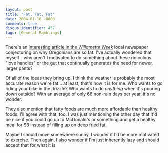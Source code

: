 ```yaml
---
layout: post
title: "Fat, Fat, Fat"
date: 2004-01-16 -0800
comments: true
disqus_identifier: 457
tags: [General Ramblings]
---
```

There's an [interesting article in the *Willamette
Week*](http://www.wweek.com/flatfiles/News4727.lasso) local newspaper
conjecturing on why Oregonians are so fat. I've actually wondered that
myself - why aren't I motivated to do something about these ridiculous
"love handles" or the gut that continually generates the need for newer,
larger pants?

 Of all of the ideas they bring up, I think the weather is probably the
most accurate reason we're fat... at least, that's how it is for me. Who
wants to go riding your bike in the drizzle? Who wants to do *anything*
when it's pouring down outside? With an average of only 68 non-rain days
per year, it's no wonder.

 They also mention that fatty foods are much more affordable than
healthy foods. I'll agree with that, too. I was just mentioning the
other day that it'd be nice if you could go up to McDonald's or
something and get a healthy meal for $3 instead of filling up on deep
fried fat.

 Maybe I should move somewhere sunny. I wonder if I'd be more motivated
to exercise. Then again, I also wonder if I'm just inherently lazy and
should accept that for what it is.
